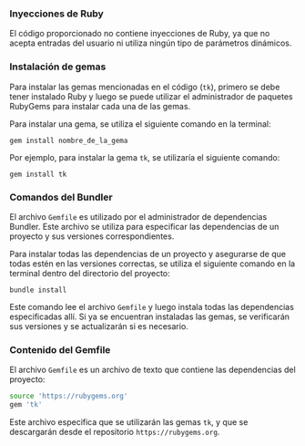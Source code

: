 ### Inyecciones de Ruby

El código proporcionado no contiene inyecciones de Ruby, ya que no acepta entradas del usuario ni utiliza ningún tipo de parámetros dinámicos.
### Instalación de gemas

Para instalar las gemas mencionadas en el código (`tk`), primero se debe tener instalado Ruby y luego se puede utilizar el administrador de paquetes RubyGems para instalar cada una de las gemas.

Para instalar una gema, se utiliza el siguiente comando en la terminal:

```
gem install nombre_de_la_gema
```



Por ejemplo, para instalar la gema `tk`, se utilizaría el siguiente comando:

```
gem install tk
```


### Comandos del Bundler

El archivo `Gemfile` es utilizado por el administrador de dependencias Bundler. Este archivo se utiliza para especificar las dependencias de un proyecto y sus versiones correspondientes.

Para instalar todas las dependencias de un proyecto y asegurarse de que todas estén en las versiones correctas, se utiliza el siguiente comando en la terminal dentro del directorio del proyecto:

```
bundle install
```

Este comando lee el archivo `Gemfile` y luego instala todas las dependencias especificadas allí. Si ya se encuentran instaladas las gemas, se verificarán sus versiones y se actualizarán si es necesario.

### Contenido del Gemfile

El archivo `Gemfile` es un archivo de texto que contiene las dependencias del proyecto:

```bash
source 'https://rubygems.org'
gem 'tk'

```
Este archivo especifica que se utilizarán las gemas `tk`, y que se descargarán desde el repositorio `https://rubygems.org`.